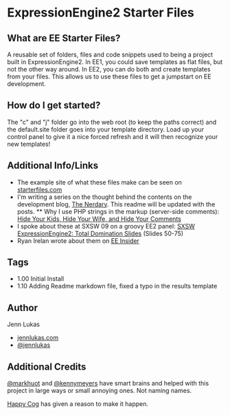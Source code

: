 ExpressionEngine2 Starter Files
================================

What are EE Starter Files?
---------------------------

A reusable set of folders, files and code snippets used to being a project built in ExpressionEngine2. In EE1, you could save templates as flat files, but not the other way around. In EE2, you can do both and create templates from your files. This allows us to use these files to get a jumpstart on EE development.


How do I get started?
---------------------

The "c" and "j" folder go into the web root (to keep the paths correct) and the default.site folder goes into your template directory. 
Load up your control panel to give it a nice forced refresh and it will then recognize your new templates! 


Additional Info/Links
----------------------

* The example site of what these files make can be seen on [starterfiles.com](http://starterfiles.com/)
* I'm writing a series on the thought behind the contents on the development blog, [The Nerdary](http://thenerdary.net/). This readme will be updated with the posts.
** Why I use PHP strings in the markup (server-side comments): [Hide Your Kids, Hide Your Wife, and Hide Your Comments](http://thenerdary.net/articles/entry/hide_your_kids_hide_your_wife_and_hide_your_comments)
* I spoke about these at SXSW 09 on a groovy EE2 panel: [SXSW ExpressionEngine2: Total Domination Slides](http://www.slideshare.net/guestf9c0bc/expressionengine-2-total-domination) (Slides 50-75)
* Ryan Irelan wrote about them on [EE Insider](http://eeinsider.com/blog/expressionengine-starter-files/)

Tags
--------

* 1.00 Initial Install
* 1.10 Adding Readme markdown file, fixed a typo in the results template

Author
--------

Jenn Lukas

* [jennlukas.com](http://jennlukas.com)
* [@jennlukas](http://twitter.com/jennlukas)


Additional Credits
------------------

[@markhuot](http://twitter.com/markhuot) and [@kennymeyers](http://twitter.com/kennymeyers) have smart brains and helped with this project in large ways or small annoying ones. Not naming names. 

[Happy Cog](http://happycog.com) has given a reason to make it happen. 




